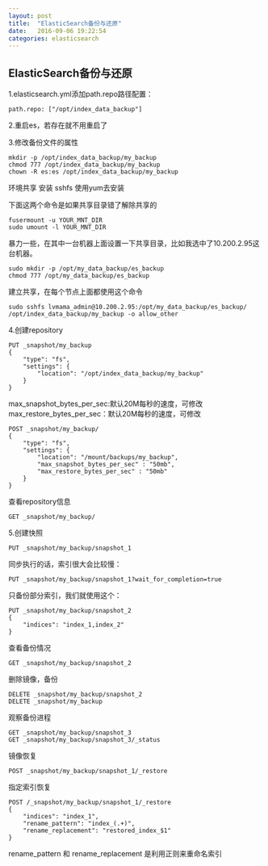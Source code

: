 ```yaml
---
layout: post
title:  "ElasticSearch备份与还原"
date:   2016-09-06 19:22:54
categories: elasticsearch
---
```

## ElasticSearch备份与还原 ##
1.elasticsearch.yml添加path.repo路径配置：

```
path.repo: ["/opt/index_data_backup"]
```

2.重启es，若存在就不用重启了

3.修改备份文件的属性

```
mkdir -p /opt/index_data_backup/my_backup
chmod 777 /opt/index_data_backup/my_backup
chown -R es:es /opt/index_data_backup/my_backup
```
环境共享
安装 sshfs
使用yum去安装

下面这两个命令是如果共享目录错了解除共享的
```
fusermount -u YOUR_MNT_DIR
sudo umount -l YOUR_MNT_DIR
```

暴力一些，在其中一台机器上面设置一下共享目录，比如我选中了10.200.2.95这台机器。

```
sudo mkdir -p /opt/my_data_backup/es_backup
chmod 777 /opt/my_data_backup/es_backup
```
建立共享，在每个节点上面都使用这个命令

```
sudo sshfs lvmama_admin@10.200.2.95:/opt/my_data_backup/es_backup/ /opt/index_data_backup/my_backup -o allow_other
```

4.创建repository

```
PUT _snapshot/my_backup 
{
    "type": "fs", 
    "settings": {
        "location": "/opt/index_data_backup/my_backup" 
    }
}
```

max_snapshot_bytes_per_sec:默认20M每秒的速度，可修改
max_restore_bytes_per_sec：默认20M每秒的速度，可修改
```
POST _snapshot/my_backup/ 
{
    "type": "fs",
    "settings": {
        "location": "/mount/backups/my_backup",
        "max_snapshot_bytes_per_sec" : "50mb", 
        "max_restore_bytes_per_sec" : "50mb"
    }
}
```


查看repository信息

```
GET _snapshot/my_backup/ 
```

5.创建快照

```
PUT _snapshot/my_backup/snapshot_1
```
同步执行的话，索引很大会比较慢：

```
PUT _snapshot/my_backup/snapshot_1?wait_for_completion=true
```
只备份部分索引，我们就使用这个：

```
PUT _snapshot/my_backup/snapshot_2
{
    "indices": "index_1,index_2"
}
```

查看备份情况

```
GET _snapshot/my_backup/snapshot_2
```

删除镜像，备份

```
DELETE _snapshot/my_backup/snapshot_2
DELETE _snapshot/my_backup
```
观察备份进程

```
GET _snapshot/my_backup/snapshot_3
GET _snapshot/my_backup/snapshot_3/_status
```

镜像恢复

```
POST _snapshot/my_backup/snapshot_1/_restore
```

指定索引恢复

```
POST /_snapshot/my_backup/snapshot_1/_restore
{
    "indices": "index_1", 
    "rename_pattern": "index_(.+)", 
    "rename_replacement": "restored_index_$1" 
}
```
rename_pattern 和 rename_replacement 是利用正则来重命名索引








